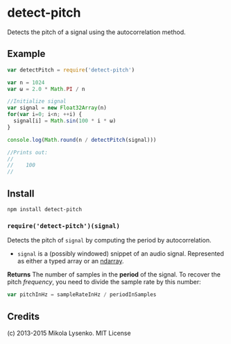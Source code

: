 detect-pitch
============
Detects the pitch of a signal using the autocorrelation method.

## Example

```javascript
var detectPitch = require('detect-pitch')

var n = 1024
var ω = 2.0 * Math.PI / n

//Initialize signal
var signal = new Float32Array(n)
for(var i=0; i<n; ++i) {
  signal[i] = Math.sin(100 * i * ω)
}

console.log(Math.round(n / detectPitch(signal)))

//Prints out:
//
//    100
//
```

## Install

    npm install detect-pitch

### `require('detect-pitch')(signal)`
Detects the pitch of `signal` by computing the period by autocorrelation.

* `signal` is a (possibly windowed) snippet of an audio signal.  Represented as either a typed array or an [ndarray](https://github.com/scijs/ndarray).

**Returns** The number of samples in the **period** of the signal.  To recover the pitch *frequency*, you need to divide the sample rate by this number:

```javascript
var pitchInHz = sampleRateInHz / periodInSamples
```

## Credits
(c) 2013-2015 Mikola Lysenko. MIT License
